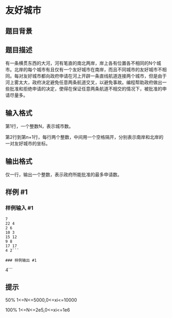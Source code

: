 # 友好城市

## 题目背景



## 题目描述

有一条横贯东西的大河，河有笔直的南北两岸，岸上各有位置各不相同的N个城市。北岸的每个城市有且仅有一个友好城市在南岸，而且不同城市的友好城市不相同。每对友好城市都向政府申请在河上开辟一条直线航道连接两个城市，但是由于河上雾太大，政府决定避免任意两条航道交叉，以避免事故。编程帮助政府做出一些批准和拒绝申请的决定，使得在保证任意两条航道不相交的情况下，被批准的申请尽量多。


## 输入格式

第1行，一个整数N，表示城市数。

第2行到第n+1行，每行两个整数，中间用一个空格隔开，分别表示南岸和北岸的一对友好城市的坐标。


## 输出格式

仅一行，输出一个整数，表示政府所能批准的最多申请数。


## 样例 #1

### 样例输入 #1
```
7
22 4
2 6
10 3
15 12
9 8
17 17
4 2```

### 样例输出 #1

```
4```

## 提示

50% 1<=N<=5000,0<=xi<=10000

100% 1<=N<=2e5,0<=xi<=1e6

